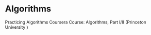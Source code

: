 # Algorithms

Practicing Algorithms 
Coursera Course: Algorithms, Part I/II (Princeton University )
